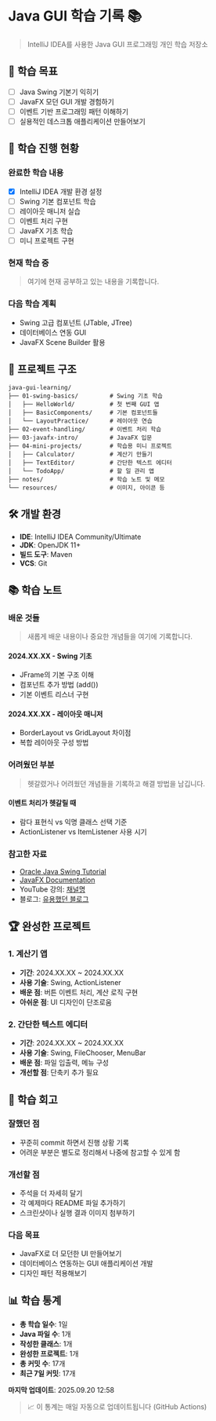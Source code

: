 # Java GUI 학습 기록 📚

> IntelliJ IDEA를 사용한 Java GUI 프로그래밍 개인 학습 저장소

## 🎯 학습 목표
- [ ] Java Swing 기본기 익히기
- [ ] JavaFX 모던 GUI 개발 경험하기
- [ ] 이벤트 기반 프로그래밍 패턴 이해하기
- [ ] 실용적인 데스크톱 애플리케이션 만들어보기

## 📝 학습 진행 현황

### 완료한 학습 내용
- [x] IntelliJ IDEA 개발 환경 설정
- [ ] Swing 기본 컴포넌트 학습
- [ ] 레이아웃 매니저 실습
- [ ] 이벤트 처리 구현
- [ ] JavaFX 기초 학습
- [ ] 미니 프로젝트 구현

### 현재 학습 중
> 여기에 현재 공부하고 있는 내용을 기록합니다.

### 다음 학습 계획
- Swing 고급 컴포넌트 (JTable, JTree)
- 데이터베이스 연동 GUI
- JavaFX Scene Builder 활용

## 📁 프로젝트 구조
```
java-gui-learning/
├── 01-swing-basics/         # Swing 기초 학습
│   ├── HelloWorld/          # 첫 번째 GUI 앱
│   ├── BasicComponents/     # 기본 컴포넌트들
│   └── LayoutPractice/      # 레이아웃 연습
├── 02-event-handling/       # 이벤트 처리 학습
├── 03-javafx-intro/         # JavaFX 입문
├── 04-mini-projects/        # 학습용 미니 프로젝트
│   ├── Calculator/          # 계산기 만들기
│   ├── TextEditor/          # 간단한 텍스트 에디터
│   └── TodoApp/             # 할 일 관리 앱
├── notes/                   # 학습 노트 및 메모
└── resources/               # 이미지, 아이콘 등
```

## 🛠 개발 환경
- **IDE**: IntelliJ IDEA Community/Ultimate
- **JDK**: OpenJDK 11+
- **빌드 도구**: Maven
- **VCS**: Git

## 📚 학습 노트

### 배운 것들
> 새롭게 배운 내용이나 중요한 개념들을 여기에 기록합니다.

#### 2024.XX.XX - Swing 기초
- JFrame의 기본 구조 이해
- 컴포넌트 추가 방법 (add())
- 기본 이벤트 리스너 구현

#### 2024.XX.XX - 레이아웃 매니저
- BorderLayout vs GridLayout 차이점
- 복합 레이아웃 구성 방법

### 어려웠던 부분
> 헷갈렸거나 어려웠던 개념들을 기록하고 해결 방법을 남깁니다.

#### 이벤트 처리가 헷갈릴 때
- 람다 표현식 vs 익명 클래스 선택 기준
- ActionListener vs ItemListener 사용 시기

### 참고한 자료
- [Oracle Java Swing Tutorial](https://docs.oracle.com/javase/tutorial/uiswing/)
- [JavaFX Documentation](https://openjfx.io/javadoc/11/)
- YouTube 강의: [채널명](링크)
- 블로그: [유용했던 블로그](링크)

## 🏆 완성한 프로젝트

### 1. 계산기 앱
- **기간**: 2024.XX.XX ~ 2024.XX.XX
- **사용 기술**: Swing, ActionListener
- **배운 점**: 버튼 이벤트 처리, 계산 로직 구현
- **아쉬운 점**: UI 디자인이 단조로움

### 2. 간단한 텍스트 에디터
- **기간**: 2024.XX.XX ~ 2024.XX.XX  
- **사용 기술**: Swing, FileChooser, MenuBar
- **배운 점**: 파일 입출력, 메뉴 구성
- **개선할 점**: 단축키 추가 필요

## 🤔 학습 회고

### 잘했던 점
- 꾸준히 commit 하면서 진행 상황 기록
- 어려운 부분은 별도로 정리해서 나중에 참고할 수 있게 함

### 개선할 점  
- 주석을 더 자세히 달기
- 각 예제마다 README 파일 추가하기
- 스크린샷이나 실행 결과 이미지 첨부하기

### 다음 목표
- JavaFX로 더 모던한 UI 만들어보기
- 데이터베이스 연동하는 GUI 애플리케이션 개발
- 디자인 패턴 적용해보기

## 📊 학습 통계
- **총 학습 일수**: 1일
- **Java 파일 수**: 1개
- **작성한 클래스**: 1개
- **완성한 프로젝트**: 1개
- **총 커밋 수**: 17개
- **최근 7일 커밋**: 17개

**마지막 업데이트**: 2025.09.20 12:58

> 📈 이 통계는 매일 자동으로 업데이트됩니다 (GitHub Actions)
